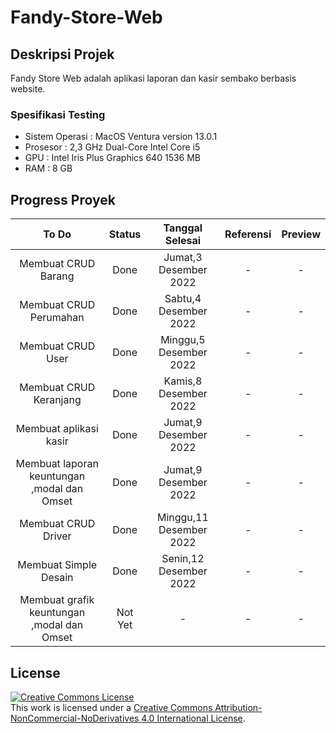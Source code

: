 # Fandy-Store-Web

## Deskripsi Projek

Fandy Store Web adalah aplikasi laporan dan kasir sembako berbasis website.

### Spesifikasi Testing

- Sistem Operasi : MacOS Ventura version 13.0.1
- Prosesor : 2,3 GHz Dual-Core Intel Core i5
- GPU : Intel Iris Plus Graphics 640 1536 MB
- RAM : 8 GB

## Progress Proyek

To Do | Status | Tanggal Selesai | Referensi | Preview
:---: | :---: | :---: | :---: |  :---: 
Membuat CRUD Barang | Done | Jumat,3 Desember 2022 | - | -
Membuat CRUD Perumahan | Done | Sabtu,4 Desember 2022 | - | -
Membuat CRUD User | Done | Minggu,5 Desember 2022 | - | -
Membuat CRUD Keranjang | Done | Kamis,8 Desember 2022 | - | -
Membuat aplikasi kasir | Done | Jumat,9 Desember 2022 | - | -
Membuat laporan keuntungan ,modal dan Omset | Done | Jumat,9 Desember 2022 | - | -
Membuat CRUD Driver | Done | Minggu,11 Desember 2022 | - | -
Membuat Simple Desain | Done | Senin,12 Desember 2022 | - | -
Membuat grafik keuntungan ,modal dan Omset | Not Yet | - | - | -

## License

<a rel="license" href="http://creativecommons.org/licenses/by-nc-nd/4.0/"><img alt="Creative Commons License" style="border-width:0" src="https://i.creativecommons.org/l/by-nc-nd/4.0/80x15.png" /></a><br />This work is licensed under a <a rel="license" href="http://creativecommons.org/licenses/by-nc-nd/4.0/">Creative Commons Attribution-NonCommercial-NoDerivatives 4.0 International License</a>.
